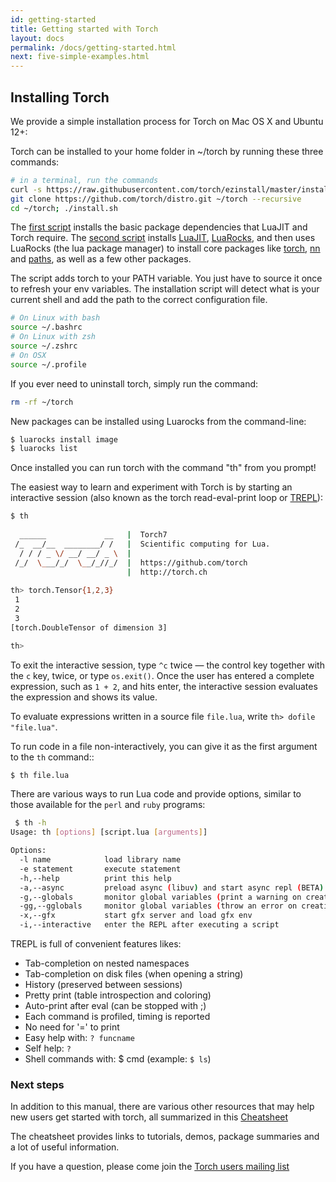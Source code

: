 ```yaml
---
id: getting-started
title: Getting started with Torch
layout: docs
permalink: /docs/getting-started.html
next: five-simple-examples.html
---
```


## Installing Torch

We provide a simple installation process for Torch on Mac OS X and Ubuntu 12+:

Torch can be installed to your home folder in ~/torch by running these three commands:

```bash
# in a terminal, run the commands
curl -s https://raw.githubusercontent.com/torch/ezinstall/master/install-deps | bash
git clone https://github.com/torch/distro.git ~/torch --recursive
cd ~/torch; ./install.sh
```

The [first script](https://raw.githubusercontent.com/torch/ezinstall/master/install-deps) 
installs the basic package dependencies that LuaJIT and Torch require. 
The [second script](https://raw.githubusercontent.com/torch/distro/master/install.sh) 
installs [LuaJIT](http://luajit.org/luajit.html), [LuaRocks](http://luarocks.org/), 
and then uses LuaRocks (the lua package manager) to install core packages like
[torch](https://github.com/torch/torch7/blob/master/README.md), 
[nn](https://github.com/torch/nn/blob/master/README.md) and 
[paths](https://github.com/torch/paths/blob/master/README.md), as well as a few other packages. 

The script adds torch to your PATH variable. You just have to source it once to refresh your env variables. The installation script will detect what is your current shell and add the path to the correct configuration file.

```bash
# On Linux with bash
source ~/.bashrc
# On Linux with zsh
source ~/.zshrc
# On OSX
source ~/.profile
```

If you ever need to uninstall torch, simply run the command:

```bash
rm -rf ~/torch
```

New packages can be installed using Luarocks from the command-line:

```bash
$ luarocks install image
$ luarocks list
```

Once installed you can run torch with the command "th" from you prompt!

The easiest way to learn and experiment with Torch is by starting an
interactive session (also known as the torch read-eval-print loop or [TREPL](https://github.com/torch/trepl/blob/master/README.md)):

```bash
$ th
 
  ______             __   |  Torch7                                   
 /_  __/__  ________/ /   |  Scientific computing for Lua.         
  / / / _ \/ __/ __/ _ \  |                                           
 /_/  \___/_/  \__/_//_/  |  https://github.com/torch   
                          |  http://torch.ch            
			  
th> torch.Tensor{1,2,3}
 1
 2
 3
[torch.DoubleTensor of dimension 3]

th>
```

To exit the interactive session, type `^c` twice — the control key
together with the `c` key, twice, or type `os.exit()`.
Once the user has entered a complete expression, such as ``1 + 2``, and
hits enter, the interactive session evaluates the expression and shows
its value. 

To evaluate expressions written in a source file `file.lua`, write
`th> dofile "file.lua"`.

To run code in a file non-interactively, you can give it as the first
argument to the `th` command::

```bash
$ th file.lua
```

There are various ways to run Lua code and provide options, similar to
those available for the ``perl`` and ``ruby`` programs:

```bash
 $ th -h
Usage: th [options] [script.lua [arguments]]

Options:
  -l name            load library name
  -e statement       execute statement
  -h,--help          print this help
  -a,--async         preload async (libuv) and start async repl (BETA)
  -g,--globals       monitor global variables (print a warning on creation/access)
  -gg,--gglobals     monitor global variables (throw an error on creation/access)
  -x,--gfx           start gfx server and load gfx env
  -i,--interactive   enter the REPL after executing a script
```

TREPL is full of convenient features likes:

* Tab-completion on nested namespaces
* Tab-completion on disk files (when opening a string)
* History (preserved between sessions)
* Pretty print (table introspection and coloring)
* Auto-print after eval (can be stopped with ;)
* Each command is profiled, timing is reported
* No need for '=' to print
* Easy help with: `? funcname`
* Self help: `?`
* Shell commands with: $ cmd (example: `$ ls`)

### Next steps

In addition to this manual, there are various other resources that may
help new users get started with torch, all summarized in this [Cheatsheet](https://github.com/torch/torch7/wiki/Cheatsheet)
  
The cheatsheet provides links to tutorials, demos, package summaries and a lot of useful information.

If you have a question, please come join the [Torch users mailing list](https://groups.google.com/forum/embed/?place=forum/torch7#!forum/torch7)
